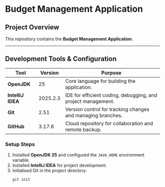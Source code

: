 # Budget Management Application

## Project Overview

This repository contains the **Budget Management Application**.

---

## Development Tools & Configuration

| Tool             | Version | Purpose |
|------------------|---------|---------|
| **OpenJDK**      | 25      | Core language for building the application. |
| **IntelliJ IDEA** | 2025.2.3 | IDE for efficient coding, debugging, and project management. |
| **Git**          | 2.51    | Version control for tracking changes and managing branches. |
| **GitHub**       | 3.17.6  | Cloud repository for collaboration and remote backup. |

### Setup Steps

1. Installed **OpenJDK 25** and configured the `JAVA_HOME` environment variable.
2. Installed **IntelliJ IDEA** for project development.
3. Initialised Git in the project directory:
   ```bash
   git init
